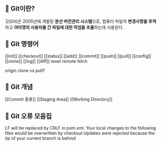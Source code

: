  
## 🌈 Git이란?
깃(Git)은 2005년에 개발된 **분산 버전관리 시스템**으로, 컴퓨터 파일의 **변경사항을 추적**하고 **여러명의 사용자들 간 파일에 대한 작업을 조율**하는데 사용된다.

## 🌈 Git 명령어
[[init]]
[[checkout]]
[[status]]
[[add]]
[[commit]]
[[push]]
[[pull]]
[[config]]
[[clone]]
[[log]]
[[diff]]
reset
remote
fetch

origin
clone vs pull?

## 🌈 Git 개념
[[Commit 종류]]
[[Staging Area]]
[[Working Directory]]
## 🌈 Git 오류 모음집
LF will be replaced by CRLF in pom.xml.
Your local changes to the following files would be overwritten by checkout
Updates were rejected because the tip of your current branch is behind